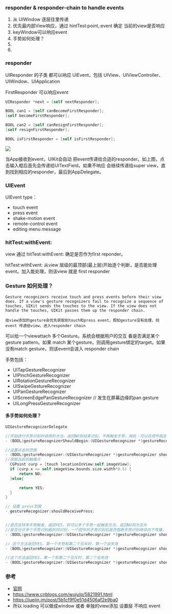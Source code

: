 ### responder & responder-chain to handle events

1. 从 UIWindow 逐层往里传递
2. 优先最内部View响应，通过 hintTest:point,:event 确定 当前的view是否响应
3. keyWindow可以响应event
4. 手势如何处理？
5. 
6. 

### responder

UIResponder 的子类 都可以响应 UIEvent，包括 UIView、UIViewController、UIWindow、UIApplication

FirstResponder 可以响应event

``` Swift
UIResponder *next = [self nextResponder];

BOOL can1 = [self canBecomeFirstResponder];
[self becomeFirstResponder];

BOOL can2 = [self canResignFirstResponder];
[self resignFirstResponder];

BOOL isFirstResponder = [self isFirstResponder];
```

![](https://docs-assets.developer.apple.com/published/7c21d852b9/f17df5bc-d80b-4e17-81cf-4277b1e0f6e4.png)

当App接收到event，UIKit会自动 把event传递给合适的responder。如上图，点击输入框后首先会传递给UITextField，如果不响应 会继续传递给super view，直到找到相应的responder，最后到AppDelegate。

### UIEvent
UIEvent type：
- touch event
- press event
- shake-motion event
- remote-control event
- editing menu message

### hitTest:withEvent:

view 通过 hitTest:withEvent: 确定是否作为first reponder。

hitTest:withEvent: 从view 层级的最顶部(最上层)开始逐个判断，是否能处理event。加入能处理，则该view 就是 first responder

### Gesture 如何处理？

```
Gesture recognizers receive touch and press events before their view does. If a view's gesture recognizers fail to recognize a sequence of touches, UIKit sends the touches to the view. If the view does not handle the touches, UIKit passes them up the responder chain. 

给view添加的gesture会优先获取到touch和press event，假如gesture没有处理，则event 传递给view，进入responder chain

```

可以给一个viewattach 多个Gesture。系统会根据用户的交互 看是否满足某个gesture pattern。如果 match 某个gesture，则调用gesture绑定的target。如果没有match gesture，则该event会进入 responder chain 

手势包括：
- UITapGestureRecognizer
- UIPinchGestureRecognizer
- UIRotationGestureRecognizer
- UISwipeGestureRecognizer
- UIPanGestureRecognizer
- UIScreenEdgePanGestureRecognizer  // 发生在屏幕边缘的pan gesture
- UILongPressGestureRecognizer

#### 多手势如何处理？

``` Swift
UIGestureRecognizerDelegate 

//开始进行手势识别时调用的方法，返回NO则结束识别，不再触发手势，用处：可以在控件指定的位置使用手势识别
- (BOOL)gestureRecognizerShouldBegin:(UIGestureRecognizer *)gestureRecognizer;

//设置点击的范围
- (BOOL)gestureRecognizer:(UIGestureRecognizer *)gestureRecognizer shouldReceiveTouch:(UITouch *)touch{
//获取当前的触摸点
  CGPoint curp = [touch locationInView:self.imageView];
  if (curp.x <= self.imageView.bounds.size.width*0.5) {
      return NO;
  }else{

      return YES;
  }
}

// 设置 press范围
- gestureRecognizer:shouldReceivePress:


//是否支持多手势触发，返回YES，则可以多个手势一起触发方法，返回NO则为互斥
//是否允许多个手势识别器共同识别，一个控件的手势识别后是否阻断手势识别继续向下传播，默认返回NO；如果为YES，响应者链上层对象触发手势识别后，如果下层对象也添加了手势并成功识别也会继续执行，否则上层对象识别后则不再继续传播
- (BOOL)gestureRecognizer:(UIGestureRecognizer *)gestureRecognizer shouldRecognizeSimultaneouslyWithGestureRecognizer:(UIGestureRecognizer *)otherGestureRecognizer;

// 这个方法返回YES，第一个手势和第二个互斥时，第一个会失效
- (BOOL)gestureRecognizer:(UIGestureRecognizer *)gestureRecognizer shouldRequireFailureOfGestureRecognizer:(UIGestureRecognizer *)otherGestureRecognizer NS_AVAILABLE_IOS(7_0);

//这个方法返回YES，第一个和第二个互斥时，第二个会失效
- (BOOL)gestureRecognizer:(UIGestureRecognizer *)gestureRecognizer shouldBeRequiredToFailByGestureRecognizer:(UIGestureRecognizer *)otherGestureRecognizer NS_AVAILABLE_IOS(7_0);

```

### 参考
- [官网](https://developer.apple.com/documentation/uikit/touches_presses_and_gestures/using_responders_and_the_responder_chain_to_handle_events?language=objc)
- https://www.cnblogs.com/wujy/p/5821991.html
- https://juejin.im/post/5b1cf9f0e51d4506af2e9ba0
- 所以 loading 可以做成window 或者 单独的view添加 设置层 不响应 event

